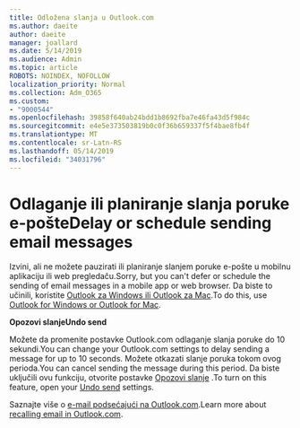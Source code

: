 ```yaml
---
title: Odložena slanja u Outlook.com
ms.author: daeite
author: daeite
manager: joallard
ms.date: 5/14/2019
ms.audience: Admin
ms.topic: article
ROBOTS: NOINDEX, NOFOLLOW
localization_priority: Normal
ms.collection: Adm_O365
ms.custom:
- "9000544"
ms.openlocfilehash: 39858f640ab24bdd1b8692fba7e46fa43d5f984c
ms.sourcegitcommit: e4e5e373503819b0c0f36b659337f5f4bae8fb4f
ms.translationtype: MT
ms.contentlocale: sr-Latn-RS
ms.lasthandoff: 05/14/2019
ms.locfileid: "34031796"
---
```

# <a name="delay-or-schedule-sending-email-messages"></a><span data-ttu-id="fbce2-102">Odlaganje ili planiranje slanja poruke e-pošte</span><span class="sxs-lookup"><span data-stu-id="fbce2-102">Delay or schedule sending email messages</span></span>

<span data-ttu-id="fbce2-103">Izvini, ali ne možete pauzirati ili planiranje slanjem poruke e-pošte u mobilnu aplikaciju ili web pregledaču.</span><span class="sxs-lookup"><span data-stu-id="fbce2-103">Sorry, but you can't defer or schedule the sending of email messages in a mobile app or web browser.</span></span> <span data-ttu-id="fbce2-104">Da biste to učinili, koristite [Outlook za Windows ili Outlook za Mac](https://products.office.com/outlook/email-and-calendar-software-microsoft-outlook).</span><span class="sxs-lookup"><span data-stu-id="fbce2-104">To do this, use [Outlook for Windows or Outlook for Mac](https://products.office.com/outlook/email-and-calendar-software-microsoft-outlook).</span></span>

<span data-ttu-id="fbce2-105">**Opozovi slanje**</span><span class="sxs-lookup"><span data-stu-id="fbce2-105">**Undo send**</span></span>

<span data-ttu-id="fbce2-106">Možete da promenite postavke Outlook.com odlaganje slanja poruke do 10 sekundi.</span><span class="sxs-lookup"><span data-stu-id="fbce2-106">You can change your Outlook.com settings to delay sending a message for up to 10 seconds.</span></span> <span data-ttu-id="fbce2-107">Možete otkazati slanje poruka tokom ovog perioda.</span><span class="sxs-lookup"><span data-stu-id="fbce2-107">You can cancel sending the message during this period.</span></span> <span data-ttu-id="fbce2-108">Da biste uključili ovu funkciju, otvorite postavke [Opozovi slanje](https://outlook.live.com/mail/options/mail/messageContent/undoSend) .</span><span class="sxs-lookup"><span data-stu-id="fbce2-108">To turn on this feature, open your [Undo send](https://outlook.live.com/mail/options/mail/messageContent/undoSend) settings.</span></span>

<span data-ttu-id="fbce2-109">Saznajte više o [e-mail podsećajući na Outlook.com](https://support.office.com/article/c069ddde-5282-4085-8f4c-d7b133324f8a).</span><span class="sxs-lookup"><span data-stu-id="fbce2-109">Learn more about [recalling email in Outlook.com](https://support.office.com/article/c069ddde-5282-4085-8f4c-d7b133324f8a).</span></span>